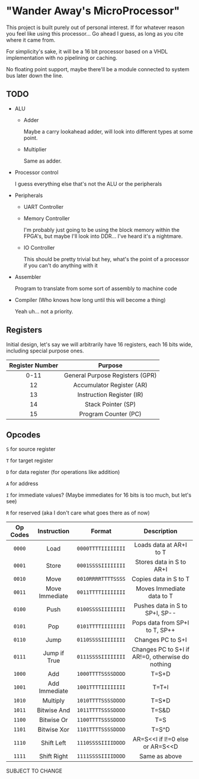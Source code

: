# "Wander Away's MicroProcessor"
This project is built purely out of personal interest. If for whatever reason you feel like using this processor... Go ahead I guess, as long as you cite where it came from. 

For simplicity's sake, it will be a 16 bit processor based on a VHDL implementation with no pipelining or caching. 

No floating point support, maybe there'll be a module connected to system bus later down the line. 

## TODO 
* ALU 
  * Adder
  
    Maybe a carry lookahead adder, will look into different types at some point. 
  * Multiplier
  
    Same as adder. 
* Processor control

  I guess everything else that's not the ALU or the peripherals 
  
* Peripherals 
  * UART Controller 
  
  * Memory Controller 
  
    I'm probably just going to be using the block memory within the FPGA's, but maybe I'll look into DDR... I've heard it's a nightmare.
    
  * IO Controller 
  
    This should be pretty trivial but hey, what's the point of a processor if you can't do anything with it 
  
* Assembler 
  
  Program to translate from some sort of assembly to machine code 

* Compiler (Who knows how long until this will become a thing) 
  
  Yeah uh... not a priority. 
  
## Registers 
Initial design, let's say we will arbitrarily have 16 registers, each 16 bits wide, including special purpose ones. 

| Register Number | Purpose | 
|:-:|:-:|
| 0-11 | General Purpose Registers (GPR) |
| 12 | Accumulator Register (AR) | 
| 13 | Instruction Register (IR) | 
| 14 | Stack Pointer (SP) | 
| 15 | Program Counter (PC) |

## Opcodes
`S` for source register

`T` for target register 

`D` for data register (for operations like addition) 
  
`A` for address 

`I` for immediate values? (Maybe immediates for 16 bits is too much, but let's see)

`R` for reserved (aka I don't care what goes there as of now)


| Op Codes | Instruction | Format | Description | 
|:--------:|:-----------:|:------:|:-:|
| `0000` | Load           | `0000TTTTIIIIIIII` | Loads data at AR+I to T |
| `0001` | Store          | `0001SSSSIIIIIIII` | Stores data in S to AR+I |
| `0010` | Move           | `0010RRRRTTTTSSSS` | Copies data in S to T |
| `0011` | Move Immediate | `0011TTTTIIIIIIII` | Moves Immediate data to T | 
| `0100` | Push           | `0100SSSSIIIIIIII` | Pushes data in S to SP+I, SP-- |
| `0101` | Pop            | `0101TTTTIIIIIIII` | Pops data from SP+I to T, SP++ | 
| `0110` | Jump           | `0110SSSSIIIIIIII` | Changes PC to S+I | 
| `0111` | Jump if True   | `0111SSSSIIIIIIII` | Changes PC to S+I if AR!=0, otherwise do nothing | 
| `1000` | Add            | `1000TTTTSSSSDDDD` | T=S+D | 
| `1001` | Add Immediate  | `1001TTTTIIIIIIII` | T=T+I | 
| `1010` | Multiply       | `1010TTTTSSSSDDDD` | T=S*D |
| `1011` | Bitwise And    | `1011TTTTSSSSDDDD` | T=S&D | 
| `1100` | Bitwise Or     | `1100TTTTSSSSDDDD` | T=S|D |
| `1101` | Bitwise Xor    | `1101TTTTSSSSDDDD` | T=S^D | 
| `1110` | Shift Left     | `1110SSSSIIIIDDDD` | AR=S<<I if I!=0 else or AR=S<<D | 
| `1111` | Shift Right    | `1111SSSSIIIIDDDD` | Same as above | 


SUBJECT TO CHANGE
